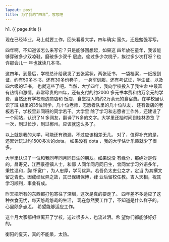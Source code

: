 ```yaml
---
layout: post
title: 为了我的“四年”，写写吧
---
```


h1. {{ page.title }}

现在已经毕业，马上就要工作，回头看看大学，四年确实
蛮久，还是勉强写写。

四年啊，不知道该怎么来写它？只是能够回想起，如果这
四年放在童年，我该能够穿破多少双凉鞋，磨破多少双千
层底，偷过多少次桃子，挨过多少次打呀？也许那会儿一
年也就读几本书。

这四年，到最后，学校总计给我发了五张奖状，两张证书，
一袋档案，一纸报到证，约有50多本书，还有30多份卷子，
一身军训服，还有考试证，学生证，以及四六级的证书，
也就这些了吧。当然，大学四年，我向学校投入了我生命
中最富有热情和激情，非常珍贵的四年，还有支付的约2000
多元书本费和约万余元的学费，当然还有学校周边商店和
饭店，食堂投入的约2万余元的食宿费。在学校里认识了班
级里的35位同学，几十位老师，志愿者队里的几十位队友，
还有饭店的老板若干，学校里非同班的同学若干。大学里
除了学习和志愿者工作外，还建设了一个网站，认识了N
多网友，翻译了N多的文字。大学里还抽时间到桂林游览
了一次，到过长沙，到过郴州。应该就这么多了。

以上就是我的大学，可能还有疏漏，不过应该相差无几。
对了，值得补充的是，还累计玩过约1500多次的dota。
如果没有 dota ，我的大学估计乐趣就少了很多。

大学里认识了一位和我同年同月同日生的朋友。如果说没
有缘分，那绝对是假的。昌寿兄，江西景德镇人士，和鄙
人同年同月同日生，曾同堂学习外语多年，秉性温和，胸
怀宽广，为人忠厚，学习优异。若吾负太史公之才，定当
为其撰文留之青史。因成绩优异之故，其已保研保博，肄
业后留校任教。吉人天相，祝其学习顺利，事业有成。

昨天把所有的东西都打包寄往了深圳，这次是真的要走了。
四年差不多适应了这种衣食无忧，每天悠哉悠哉的生活，
现在忽然要工作了，不知道是什么样子的。心里颇多忐忑，
希望能够适应工作。

这个月大家都相继离开了学校，送过很多人，也流过泪。希
望你们都能够好好的。

衡阳的夏天，真的不能呆，太热。